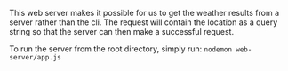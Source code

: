 This web server makes it possible for us to get the weather results from a server rather than the cli. The request will contain the location as a query string so that the server can then make a successful request. 

To run the server from the root directory, simply run:
    `nodemon web-server/app.js`
